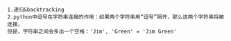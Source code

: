     1.递归&backtracking
    2.python中逗号在字符串连接的作用：如果两个字符串用“逗号”隔开，那么这两个字符串将被连接，
    但是，字符串之间会多出一个空格：'Jim', 'Green' = 'Jim Green'
